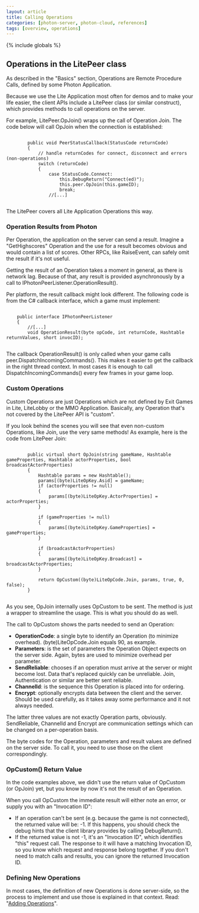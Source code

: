 ```yaml
---
layout: article
title: Calling Operations
categories: [photon-server, photon-cloud, references]
tags: [overview, operations]
---
```

{% include globals %}

## Operations in the LitePeer class


As described in the "Basics" section, Operations are Remote Procedure
Calls, defined by some Photon Application.

Because we use the Lite Application most often for demos and to make
your life easier, the client APIs include a LitePeer class (or similar
construct), which provides methods to call operations on the server.

For example, LitePeer.OpJoin() wraps up the call of Operation Join. The
code below will call OpJoin when the connection is established:

~~~~ {.code}
    
        public void PeerStatusCallback(StatusCode returnCode)
        {
            // handle returnCodes for connect, disconnect and errors (non-operations)
            switch (returnCode)
            {
                case StatusCode.Connect:
                    this.DebugReturn("Connect(ed)");
                    this.peer.OpJoin(this.gameID);
                    break;
                //[...]
    
~~~~

The LitePeer covers all Lite Application Operations this way.

### Operation Results from Photon

Per Operation, the application on the server can send a result. Imagine
a "GetHighscores" Operation and the use for a result becomes obvious and
would contain a list of scores. Other RPCs, like RaiseEvent, can safely
omit the result if it's not useful.

Getting the result of an Operation takes a moment in general, as there
is network lag. Because of that, any result is provided asynchronously
by a call to IPhotonPeerListener.OperationResult().

Per platform, the result callback might look different. The following
code is from the C\# callback interface, which a game must implement:

~~~~ {.code}
    
    public interface IPhotonPeerListener
    {
        //[...]
        void OperationResult(byte opCode, int returnCode, Hashtable returnValues, short invocID);
    
~~~~

The callback OperationResult() is only called when your game calls
peer.DispatchIncomingCommands(). This makes it easier to get the
callback in the right thread context. In most cases it is enough to call
DispatchIncomingCommands() every few frames in your game loop.

### Custom Operations

Custom Operations are just Operations which are not defined by Exit
Games in Lite, LiteLobby or the MMO Application. Basically, any
Operation that's not covered by the LitePeer API is "custom".

If you look behind the scenes you will see that even non-custom
Operations, like Join, use the very same methods! As example, here is
the code from LitePeer Join:

~~~~ {.code}
    
        public virtual short OpJoin(string gameName, Hashtable gameProperties, Hashtable actorProperties, bool broadcastActorProperties)
        {
            Hashtable params = new Hashtable();
            params[(byte)LiteOpKey.Asid] = gameName;
            if (actorProperties != null)
            {
                params[(byte)LiteOpKey.ActorProperties] = actorProperties;
            }

            if (gameProperties != null)
            {
                params[(byte)LiteOpKey.GameProperties] = gameProperties;
            }

            if (broadcastActorProperties)
            {
                params[(byte)LiteOpKey.Broadcast] = broadcastActorProperties;
            }

            return OpCustom((byte)LiteOpCode.Join, params, true, 0, false);
        }
    
~~~~

As you see, OpJoin internally uses OpCustom to be sent. The method is
just a wrapper to streamline the usage. This is what you should do as
well.

The call to OpCustom shows the parts needed to send an Operation:

-   **OperationCode**: a single byte to identify an Operation (to
    minimize overhead). (byte)LiteOpCode.Join equals 90, as example.
-   **Parameters**: is the set of parameters the Operation Object
    expects on the server side. Again, bytes are used to minimize
    overhead per parameter.
-   **SendReliable**: chooses if an operation must arrive at the server
    or might become lost. Data that's replaced quickly can be
    unreliable. Join, Authentication or similar are better sent
    reliable.
-   **ChannelId**: is the sequence this Operation is placed into for
    ordering.
-   **Encrypt**: optionally encrypts data between the client and the
    server. Should be used carefully, as it takes away some performance
    and it not always needed.

The latter three values are not exactly Operation parts, obviously.
SendReliable, ChannelId and Encrypt are communication settings which can
be changed on a per-operation basis.

The byte codes for the Operation, parameters and result values are
defined on the server side. To call it, you need to use those on the
client correspondingly.

### OpCustom() Return Value

In the code examples above, we didn't use the return value of OpCustom
(or OpJoin) yet, but you know by now it's not the result of an
Operation.

When you call OpCustom the immediate result will either note an error,
or supply you with an "Invocation ID":

-   If an operation can't be sent (e.g. because the game is not
    connected), the returned value will be: -1. If this happens, you
    should check the debug hints that the client library provides by
    calling DebugReturn().
-   If the returned value is not -1, it's an "Invocation ID", which
    identifies "this" request call. The response to it will have a
    matching Invocation ID, so you know which request and response
    belong together. If you don't need to match calls and results, you
    can ignore the returned Invocation ID.

### Defining New Operations

In most cases, the definition of new Operations is done server-side, so
the process to implement and use those is explained in that context.
Read: "[Adding Operations](/adding_operations)".
